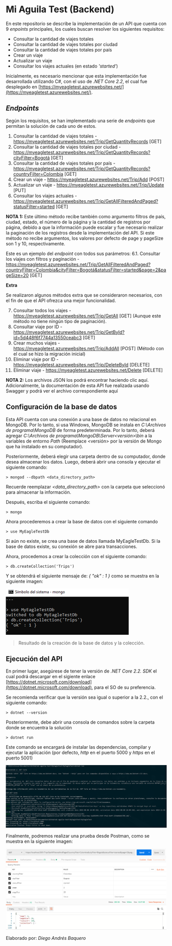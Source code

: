 # Mi Aguila Test (Backend)
En este repositorio se describe la implementación de un API que cuenta con 9 *enpoints* principales, los cuales buscan resolver los siguientes requisitos:

- Consultar la cantidad de viajes totales
- Consultar la cantidad de viajes totales por ciudad
- Consultar la cantidad de viajes totales por país
- Crear un viaje
- Actualizar un viaje
- Consultar los viajes actuales (en estado *'started'*)

Inicialmente, es necesario mencionar que esta implementación fue desarrollada utilizando C#, con el uso de *.NET Core 2.2*, el cual fue desplegado en [https://myeagletest.azurewebsites.net/](https://myeagletest.azurewebsites.net/).

## *Endpoints*
Según los requisitos, se han implementado una serie de *endpoints* que permitan la solución de cada uno de estos.

1. Consultar la cantidad de viajes totales - https://myeagletest.azurewebsites.net/Trip/GetQuantityRecords [GET]
2. Consultar la cantidad de viajes totales por ciudad - https://myeagletest.azurewebsites.net/Trip/GetQuantityRecords?cityFilter=Bogotá [GET]
3. Consultar la cantidad de viajes totales por país - https://myeagletest.azurewebsites.net/Trip/GetQuantityRecords?countryFilter=Colombia [GET]
4. Crear un viaje - https://myeagletest.azurewebsites.net/Trip/Add [POST]
5. Actualizar un viaje - https://myeagletest.azurewebsites.net/Trip/Update [PUT]
6. Consultar los viajes actuales - https://myeagletest.azurewebsites.net/Trip/GetAllFilteredAndPaged?statusFilter=started [GET]

**NOTA 1:** Este último método recibe también como argumento filtros de país, ciudad, estado, el número de la página y la cantidad de registros por página, debido a que la información puede escalar y fue necesario realizar la paginación de los registros desde la implementación del API. Si este método no recibe argumentos, los valores por defecto de page y pageSize son 1 y 10, respectivamente.

Este es un ejemplo del *endpoint* con todos sus parámetros:
6.1. Consultar los viajes con filtros y paginación - https://myeagletest.azurewebsites.net/Trip/GetAllFilteredAndPaged?countryFilter=Colombia&cityFilter=Bogotá&statusFilter=started&page=2&pageSize=20 [GET]

**Extra**

Se realizaron algunos métodos extra que se consideraron necesarios, con el fin de que el API ofrezca una mejor funcionalidad.

7. Consultar todos los viajes - https://myeagletest.azurewebsites.net/Trip/GetAll [GET] (Aunque este método no tiene ningún tipo de paginación).
8. Consultar viaje por ID - https://myeagletest.azurewebsites.net/Trip/GetById?id=5d448f6f7744a13550ceabc3 [GET]
9. Crear muchos viajes - https://myeagletest.azurewebsites.net/Trip/AddAll [POST] (Método con el cual se hizo la migración inicial)
10. Eliminar viaje por ID - https://myeagletest.azurewebsites.net/Trip/DeleteById [DELETE]
11. Eliminar viaje - https://myeagletest.azurewebsites.net/Delete [DELETE]

**NOTA 2:** Los archivos JSON los podrá encontrar haciendo clic aquí. Adicionalmente, la documentación de esta API fue realizada usando Swagger y podrá ver el archivo correspondiente aquí

## Configuración de la base de datos
Esta API cuenta con una conexión a una base de datos no relacional en MongoDB. Por lo tanto, si usa Windows, MongoDB se instala en *C:\Archivos de programa\MongoDB* de forma predeterminada. Por lo tanto, deberá agregar *C:\Archivos de programa\MongoDB\Server\<versión>\bin* a la variables de entorno *Path* (Reemplace <versión> por la versión de Mongo que ha instalado en su computador). 

Posteriormente, deberá elegir una carpeta dentro de su computador, donde desea almacenar los datos. Luego, deberá abrir una consola y ejecutar el siguiente comando:

```
> mongod --dbpath <data_directory_path>
```
Recuerde reemplazar *<data_directory_path>* con la carpeta que seleccionó para almacenar la información.

Después, escriba el siguiente comando:

```
> mongo
```

Ahora procederemos a crear la base de datos con el siguiente comando

```
> use MyEagleTestDb
```

Si aún no existe, se crea una base de datos llamada MyEagleTestDb. Si la base de datos existe, su conexión se abre para transacciones.

Ahora, procedemos a crear la colección con el siguiente comando:

```
> db.createCollection('Trips')
```
Y se obtendrá el siguiente mensaje de: *{ "ok" : 1 }* como se muestra en la siguiente imagen:

![MongoDB](Database.PNG)
> Resultado de la creación de la base de datos y la colección.

## Ejecución del API

En primer lugar, asegúrese de tener la versión de *.NET Core 2.2. SDK* el cual podrá descargar en el sigiente enlace [https://dotnet.microsoft.com/download](https://dotnet.microsoft.com/download), para el SO de su preferencia.

Se recomienda verificar que la versión sea igual o superior a la 2.2., con el siguiente comando:
```
> dotnet --version
```

Posteriormente, debe abrir una consola de comandos sobre la carpeta donde se encuentra la solución
```
> dotnet run
```
Este comando se encargará de instalar las dependencias, compilar y ejecutar la aplicación (por defecto, *http* en el puerto 5000 y *https* en el puerto 5001)

![DotNetRun](dotnet-run.PNG)

Finalmente, podremos realizar una prueba desde Postman, como se muestra en la siguiente imagen:

![Ejemplo](ExamplePostman.PNG)

Elaborado por: *Diego Andrés Baquero*






